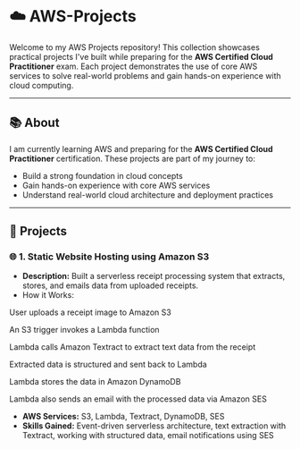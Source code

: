 # ☁️ AWS-Projects

Welcome to my AWS Projects repository! This collection showcases practical projects I've built while preparing for the **AWS Certified Cloud Practitioner** exam. Each project demonstrates the use of core AWS services to solve real-world problems and gain hands-on experience with cloud computing.

---

## 📚 About

I am currently learning AWS and preparing for the **AWS Certified Cloud Practitioner** certification. These projects are part of my journey to:
- Build a strong foundation in cloud concepts
- Gain hands-on experience with core AWS services
- Understand real-world cloud architecture and deployment practices

---

## 🚀 Projects

### 🌐 1. Static Website Hosting using Amazon S3
- **Description:** Built a serverless receipt processing system that extracts, stores, and emails data from uploaded receipts.
- How it Works:

User uploads a receipt image to Amazon S3

An S3 trigger invokes a Lambda function

Lambda calls Amazon Textract to extract text data from the receipt

Extracted data is structured and sent back to Lambda

Lambda stores the data in Amazon DynamoDB

Lambda also sends an email with the processed data via Amazon SES
- **AWS Services:** S3, Lambda, Textract, DynamoDB, SES
- **Skills Gained:** Event-driven serverless architecture, text extraction with Textract, working with structured data, email notifications using SES
